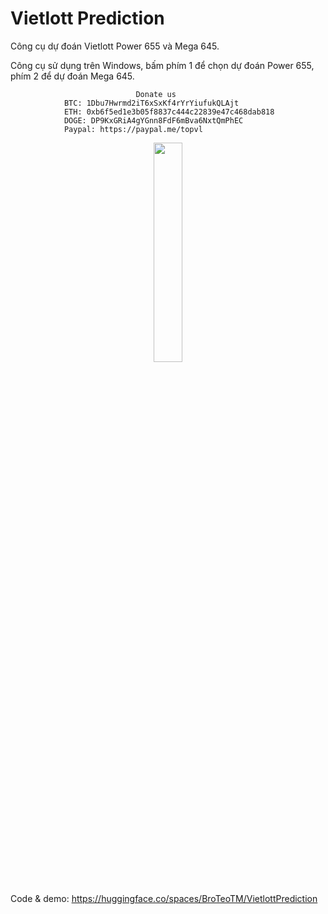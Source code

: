 # Vietlott Prediction
Công cụ dự đoán Vietlott Power 655 và Mega 645.

Công cụ sử dụng trên Windows, bấm phím 1 để chọn dự đoán Power 655, phím 2 để dự đoán Mega 645.

                                Donate us
                BTC: 1Dbu7Hwrmd2iT6xSxKf4rYrYiufukQLAjt
                ETH: 0xb6f5ed1e3b05f8837c444c22839e47c468dab818
                DOGE: DP9KxGRiA4gYGnn8FdF6mBva6NxtQmPhEC
                Paypal: https://paypal.me/topvl

<div align="center">
<img src="https://github.com/user-attachments/assets/39b45b1b-1fd3-4e7a-bffc-1aba408918f6" width="30%">
</div>

<br>Code & demo: https://huggingface.co/spaces/BroTeoTM/VietlottPrediction
